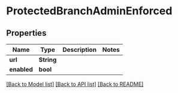 # ProtectedBranchAdminEnforced

## Properties

Name | Type | Description | Notes
------------ | ------------- | ------------- | -------------
**url** | **String** |  | 
**enabled** | **bool** |  | 

[[Back to Model list]](../README.md#documentation-for-models) [[Back to API list]](../README.md#documentation-for-api-endpoints) [[Back to README]](../README.md)


